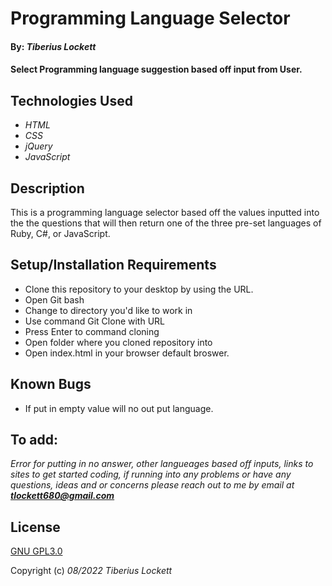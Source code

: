 
# Programming Language Selector


#### By: _**Tiberius Lockett**_


#### Select Programming language suggestion based off input from User.


## Technologies Used


* *_HTML_*  
* *_CSS_*  
* *_jQuery_*
* *_JavaScript_*


## Description


This is a programming language selector based off the values inputted into the the questions that will then return one of the three pre-set languages of Ruby, C#, or JavaScript. 


## Setup/Installation Requirements

* Clone this repository to your desktop by using the URL.
* Open Git bash
* Change to directory you'd like to work in
* Use command Git Clone with URL
* Press Enter to command cloning
* Open folder where you cloned repository into
* Open index.html in your browser default broswer.


## Known Bugs


* If put in empty value will no out put language.


## To add:


_Error for putting in no answer, other langueages based off inputs, links to sites to get started coding, if running into any problems or have any questions, ideas and or concerns please reach out to me by email at **tlockett680@gmail.com**_


## License
[GNU GPL3.0](https://choosealicense.com/licenses/gpl-3.0/)


Copyright (c) _08/2022_ _Tiberius Lockett_
